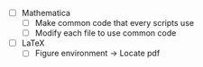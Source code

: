 - [ ] Mathematica
	- [ ] Make common code that every scripts use
	- [ ] Modify each file to use common code
- [ ] LaTeX
	- [ ] Figure environment -> Locate pdf